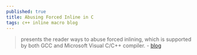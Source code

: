 ```yaml
---
published: true
title: Abusing Forced Inline in C
tags: c++ inline macro blog
---
```

> presents the reader ways to abuse forced inlining, which is supported by both GCC and Microsoft Visual C/C++ compiler. - [blog](https://jbremer.org/abusing-forced-inline-in-c/)
